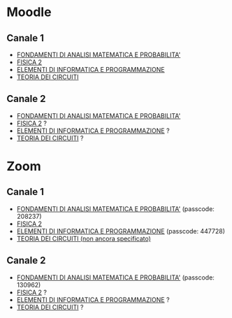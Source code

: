 
# Moodle

## Canale 1

- [FONDAMENTI DI ANALISI MATEMATICA E PROBABILITA'](https://elearning.dei.unipd.it/course/view.php?id=6353)
- [FISICA 2](https://elearning.dei.unipd.it/course/view.php?id=6332)
- [ELEMENTI DI INFORMATICA E PROGRAMMAZIONE](https://elearning.dei.unipd.it/course/view.php?id=6276)
- [TEORIA DEI CIRCUITI](https://elearning.dei.unipd.it/course/view.php?id=6276)

## Canale 2
- [FONDAMENTI DI ANALISI MATEMATICA E PROBABILITA'](https://elearning.dei.unipd.it/enrol/index.php?id=6073)
- [FISICA 2]() ?
- [ELEMENTI DI INFORMATICA E PROGRAMMAZIONE]() ?
- [TEORIA DEI CIRCUITI]() ?



# Zoom

## Canale 1

- [FONDAMENTI DI ANALISI MATEMATICA E PROBABILITA'](https://unipd.zoom.us/j/98873313275?pwd=alVOTkY5K09DajdQdWdDUldyOTdSZz09) (passcode: 208237)
- [FISICA 2](https://unipd.zoom.us/j/2535138427)
- [ELEMENTI DI INFORMATICA E PROGRAMMAZIONE](https://unipd.zoom.us/j/96254777981?pwd=R3ZBS282bXBYUGpKaW1rdUFsLzJuZz09#success) (passcode: 447728)
- [TEORIA DEI CIRCUITI (non ancora specificato)]()

## Canale 2

- [FONDAMENTI DI ANALISI MATEMATICA E PROBABILITA'](https://unipd.zoom.us/j/95875931727?pwd=ZTU4bjBrVTBFWnUrRlE3VjZ2am1zdz09) (passcode: 130962)
- [FISICA 2]() ?
- [ELEMENTI DI INFORMATICA E PROGRAMMAZIONE]() ?
- [TEORIA DEI CIRCUITI]() ?
